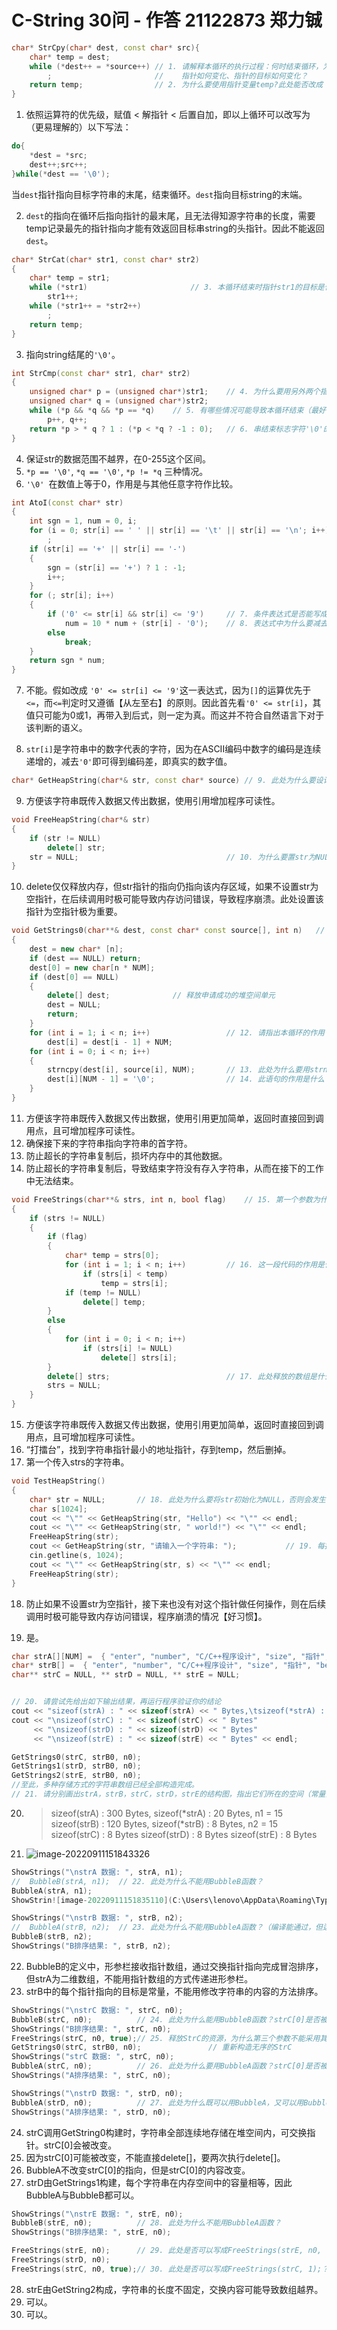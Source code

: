 # C-String 30问 - 作答 21122873 郑力铖

```c++
char* StrCpy(char* dest, const char* src){
	char* temp = dest;
    while (*dest++ = *source++) // 1. 请解释本循环的执行过程：何时结束循环，为什么？
        ;						// 	  指针如何变化、指针的目标如何变化？
    return temp;				// 2. 为什么要使用指针变量temp?此处能否改成 return dest;
}
```

1. 依照运算符的优先级，赋值 < 解指针 < 后置自加，即以上循环可以改写为（更易理解的）以下写法：

```c++
do{
	*dest = *src;
    dest++;src++;
}while(*dest == '\0');
```

​		当`dest`指针指向目标字符串的末尾，结束循环。`dest`指向目标string的末端。

2. `dest`的指向在循环后指向指针的最末尾，且无法得知源字符串的长度，需要temp记录最先的指针指向才能有效返回目标串string的头指针。因此不能返回`dest`。



```c++
char* StrCat(char* str1, const char* str2)
{
	char* temp = str1;
	while (*str1)						// 3. 本循环结束时指针str1的目标是什么字符？
		str1++;
	while (*str1++ = *str2++)
		;
	return temp;
}
```

3. 指向string结尾的`'\0'`。



```c++
int StrCmp(const char* str1, char* str2)
{
	unsigned char* p = (unsigned char*)str1;	// 4. 为什么要用另外两个指针变量p和q？
	unsigned char* q = (unsigned char*)str2;
	while (*p && *q && *p == *q)	// 5. 有哪些情况可能导致本循环结束（最好能举例说明）？
		p++, q++;
	return *p > * q ? 1 : (*p < *q ? -1 : 0);	// 6. 串结束标志字符'\0'的值等于多少，起到什么作用？
}
```

4. 保证str的数据范围不越界，在0-255这个区间。
5. `*p == '\0'`, `*q == '\0'`, `*p != *q` 三种情况。
6. `'\0' `在数值上等于0，作用是与其他任意字符作比较。



```c++
int AtoI(const char* str)
{
	int sgn = 1, num = 0, i;
	for (i = 0; str[i] == ' ' || str[i] == '\t' || str[i] == '\n'; i++)
		;
	if (str[i] == '+' || str[i] == '-')
	{
		sgn = (str[i] == '+') ? 1 : -1;
		i++;
	}
	for (; str[i]; i++)
	{
		if ('0' <= str[i] && str[i] <= '9')		// 7. 条件表达式是否能写成 ('0' <= str[i] <= '9') ？
			num = 10 * num + (str[i] - '0');	// 8. 表达式中为什么要减去'0'？
		else
			break;
	}
	return sgn * num;
}
```

7. 不能。假如改成 `'0' <= str[i] <= '9'`这一表达式，因为`[]`的运算优先于`<=`，而`<=`判定时又遵循【从左至右】的原则。因此首先看`'0' <= str[i]`，其值只可能为0或1，再带入到后式，则一定为真。而这并不符合自然语言下对于该判断的语义。

8. `str[i]`是字符串中的数字代表的字符，因为在ASCII编码中数字的编码是连续递增的，减去`'0'`即可得到编码差，即真实的数字值。



```c++
char* GetHeapString(char*& str, const char* source)	// 9. 此处为什么要设计传递指针的引用？
```

9. 方便该字符串既传入数据又传出数据，使用引用增加程序可读性。

```c++
void FreeHeapString(char*& str)
{
	if (str != NULL)
		delete[] str;
	str = NULL;									// 10. 为什么要置str为NULL？
}
```

10. delete仅仅释放内存，但str指针的指向仍指向该内存区域，如果不设置str为空指针，在后续调用时极可能导致内存访问错误，导致程序崩溃。此处设置该指针为空指针极为重要。



```c++
void GetStrings0(char**& dest, const char* const source[], int n)	// 11. 第一个参数为什么要传递二级指针的引用？
{
	dest = new char* [n];
	if (dest == NULL) return;
	dest[0] = new char[n * NUM];
	if (dest[0] == NULL)
	{
		delete[] dest;				// 释放申请成功的堆空间单元
		dest = NULL;
		return;
	}
	for (int i = 1; i < n; i++)					// 12. 请指出本循环的作用
		dest[i] = dest[i - 1] + NUM;
	for (int i = 0; i < n; i++)
	{
		strncpy(dest[i], source[i], NUM);		// 13. 此处为什么要用strncpy函数？
		dest[i][NUM - 1] = '\0';				// 14. 此语句的作用是什么？
	}
}
```

11. 方便该字符串既传入数据又传出数据，使用引用更加简单，返回时直接回到调用点，且可增加程序可读性。
12. 确保接下来的字符串指向字符串的首字符。
13. 防止超长的字符串复制后，损坏内存中的其他数据。
14. 防止超长的字符串复制后，导致结束字符没有存入字符串，从而在接下的工作中无法结束。



```c++
void FreeStrings(char**& strs, int n, bool flag)	// 15. 第一个参数为什么要传递二级指针的引用？
{
	if (strs != NULL)
	{
		if (flag)
		{
			char* temp = strs[0];
			for (int i = 1; i < n; i++)			// 16. 这一段代码的作用是什么？
				if (strs[i] < temp)
					temp = strs[i];
			if (temp != NULL)
				delete[] temp;
		}
		else
		{
			for (int i = 0; i < n; i++)
				if (strs[i] != NULL)
					delete[] strs[i];
		}
		delete[] strs;							// 17. 此处释放的数组是什么数组？
		strs = NULL;
	}
}
```

15. 方便该字符串既传入数据又传出数据，使用引用更加简单，返回时直接回到调用点，且可增加程序可读性。
16. “打擂台”，找到字符串指针最小的地址指针，存到temp，然后删掉。
17. 第一个传入strs的字符串。



```c++
void TestHeapString()
{
	char* str = NULL;		// 18. 此处为什么要将str初始化为NULL，否则会发生什么情况？
	char s[1024];
	cout << "\"" << GetHeapString(str, "Hello") << "\"" << endl;
	cout << "\"" << GetHeapString(str, " world!") << "\"" << endl;
	FreeHeapString(str);
	cout << GetHeapString(str, "请输入一个字符串: ");			// 19. 每执行一次GetHeapString或FreeHeapString函数，str的指向是否发生变化？
	cin.getline(s, 1024);
	cout << "\"" << GetHeapString(str, s) << "\"" << endl;
	FreeHeapString(str);
}
```

18. 防止如果不设置str为空指针，接下来也没有对这个指针做任何操作，则在后续调用时极可能导致内存访问错误，程序崩溃的情况【好习惯】。

19. 是。



```c++
char strA[][NUM] =	{ "enter", "number", "C/C++程序设计", "size", "指针", "begin", "of", "函数", "cat", "case", "program", "certain", "a", "cake", "side" };
char* strB[] =	{ "enter", "number", "C/C++程序设计", "size", "指针", "begin", "of", "函数", "cat", "case", "program", "certain", "an", "cake", "side" };
char** strC = NULL, ** strD = NULL, ** strE = NULL;


// 20. 请尝试先给出如下输出结果，再运行程序验证你的结论
cout << "sizeof(strA) : " << sizeof(strA) << " Bytes,\tsizeof(*strA) : " << sizeof(strA[0]) << " Bytes,\tn1 = " << n1 << "\nsizeof(strB) : " << sizeof(strB) << " Bytes,\tsizeof(*strB) : " << sizeof(strB[0]) << " Bytes,\tn2 = " << n2 << endl;
cout << "\nsizeof(strC) : " << sizeof(strC) << " Bytes"
	 << "\nsizeof(strD) : " << sizeof(strD) << " Bytes"
	 << "\nsizeof(strE) : " << sizeof(strE) << " Bytes" << endl;

GetStrings0(strC, strB0, n0);
GetStrings1(strD, strB0, n0);
GetStrings2(strE, strB0, n0);
//至此，多种存储方式的字符串数组已经全部构造完成。
// 21. 请分别画出strA，strB，strC，strD，strE的结构图，指出它们所在的空间（常量池、栈区、堆区）
```

20. > sizeof(strA) : 300 Bytes, sizeof(\*strA) : 20 Bytes, n1 = 15
    > sizeof(strB) : 120 Bytes, sizeof(\*strB) : 8 Bytes, n2 = 15
    > sizeof(strC) : 8 Bytes
    > sizeof(strD) : 8 Bytes
    > sizeof(strE) : 8 Bytes

21. ![image-20220911151843326](C:\Users\lenovo\AppData\Roaming\Typora\typora-user-images\image-20220911151843326.png)





```c++
ShowStrings("\nstrA 数据: ", strA, n1);
//	BubbleB(strA, n1);	// 22. 此处为什么不能用BubbleB函数？
BubbleA(strA, n1);							
ShowStrin![image-20220911151835110](C:\Users\lenovo\AppData\Roaming\Typora\typora-user-images\image-20220911151835110.png)gs("A排序结果: ", strA, n1);

ShowStrings("\nstrB 数据: ", strB, n2);
//	BubbleA(strB, n2);	// 23. 此处为什么不能用BubbleA函数？（编译能通过，但运行时错）
BubbleB(strB, n2);
ShowStrings("B排序结果: ", strB, n2);
```

22. BubbleB的定义中，形参栏接收指针数组，通过交换指针指向完成冒泡排序，但strA为二维数组，不能用指针数组的方式传递进形参栏。
23. strB中的每个指针指向的目标是常量，不能用修改字符串的内容的方法排序。



```c++
ShowStrings("\nstrC 数据: ", strC, n0);
BubbleB(strC, n0);			// 24. 此处为什么能用BubbleB函数？strC[0]是否被改变？
ShowStrings("B排序结果: ", strC, n0);
FreeStrings(strC, n0, true);// 25. 释放StrC的资源，为什么第三个参数不能采用其默认值false？
GetStrings0(strC, strB0, n0);				// 重新构造无序的StrC
ShowStrings("strC 数据: ", strC, n0);
BubbleA(strC, n0);			// 26. 此处为什么要用BubbleA函数？strC[0]是否被改变？strC[0]的内容是否被改变？
ShowStrings("A排序结果: ", strC, n0);

ShowStrings("\nstrD 数据: ", strD, n0);
BubbleA(strD, n0);			// 27. 此处为什么既可以用BubbleA，又可以用BubbleB函数？
ShowStrings("A排序结果: ", strD, n0);
```

24. strC调用GetString0构建时，字符串全部连续地存储在堆空间内，可交换指针。strC[0]会被改变。
25. 因为strC[0]可能被改变，不能直接delete[]，要两次执行delete[]。
26. BubbleA不改变strC[0]的指向，但是strC[0]的内容改变。
27. strD由GetStrings1构建，每个字符串在内存空间中的容量相等，因此BubbleA与BubbleB都可以。



```c++
ShowStrings("\nstrE 数据: ", strE, n0);
BubbleB(strE, n0);			// 28. 此处为什么不能用BubbleA函数？
ShowStrings("B排序结果: ", strE, n0);

FreeStrings(strE, n0);		// 29. 此处是否可以写成FreeStrings(strE, n0, false);？
FreeStrings(strD, n0);
FreeStrings(strC, n0, true);// 30. 此处是否可以写成FreeStrings(strC, 1);？
```

28. strE由GetString2构成，字符串的长度不固定，交换内容可能导致数组越界。
29. 可以。
30. 可以。